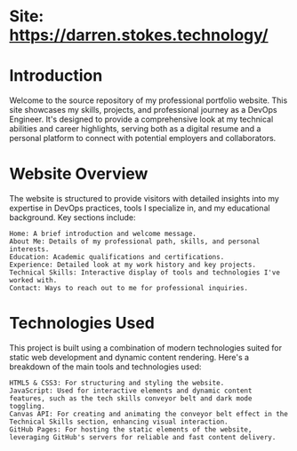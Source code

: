 # Site: https://darren.stokes.technology/

# Introduction
Welcome to the source repository of my professional portfolio website. This site showcases my skills, projects, and professional journey as a DevOps Engineer. It's designed to provide a comprehensive look at my technical abilities and career highlights, serving both as a digital resume and a personal platform to connect with potential employers and collaborators.

# Website Overview

The website is structured to provide visitors with detailed insights into my expertise in DevOps practices, tools I specialize in, and my educational background. Key sections include:

    Home: A brief introduction and welcome message.
    About Me: Details of my professional path, skills, and personal interests.
    Education: Academic qualifications and certifications.
    Experience: Detailed look at my work history and key projects.
    Technical Skills: Interactive display of tools and technologies I've worked with.
    Contact: Ways to reach out to me for professional inquiries.

# Technologies Used

This project is built using a combination of modern technologies suited for static web development and dynamic content rendering. Here's a breakdown of the main tools and technologies used:

    HTML5 & CSS3: For structuring and styling the website.
    JavaScript: Used for interactive elements and dynamic content features, such as the tech skills conveyor belt and dark mode toggling.
    Canvas API: For creating and animating the conveyor belt effect in the Technical Skills section, enhancing visual interaction.
    GitHub Pages: For hosting the static elements of the website, leveraging GitHub's servers for reliable and fast content delivery.